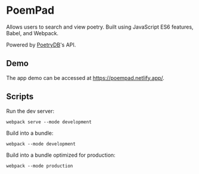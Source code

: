 # PoemPad

Allows users to search and view poetry. Built using JavaScript ES6 features, Babel, and Webpack.

Powered by [PoetryDB](https://poetrydb.org/index.html)'s API.

## Demo

The app demo can be accessed at https://poempad.netlify.app/.

## Scripts

Run the dev server:

    webpack serve --mode development

Build into a bundle:

    webpack --mode development

Build into a bundle optimized for production:

    webpack --mode production
